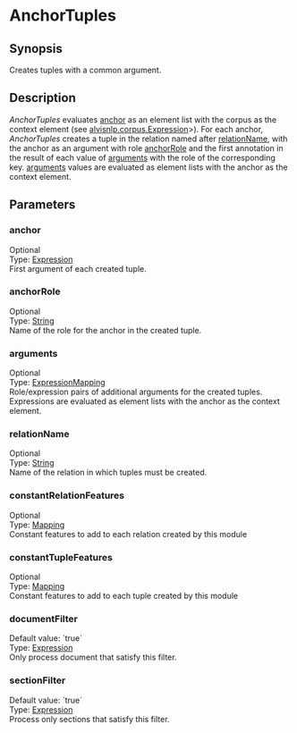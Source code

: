 <h1 class="module">AnchorTuples</h1>

## Synopsis

Creates tuples with a common argument.

## Description

*AnchorTuples* evaluates <a href="#anchor" class="param">anchor</a> as an element list with the corpus as the context element (see <a href="../converter/alvisnlp.corpus.Expression" class="converter">alvisnlp.corpus.Expression</a>>). For each anchor, *AnchorTuples* creates a tuple in the relation named after <a href="#relationName" class="param">relationName</a>, with the anchor as an argument with role <a href="#anchorRole" class="param">anchorRole</a> and the first annotation in the result of each value of <a href="#arguments" class="param">arguments</a> with the role of the corresponding key. <a href="#arguments" class="param">arguments</a> values are evaluated as element lists with the anchor as the context element.

## Parameters

<a name="anchor">

### anchor

<div class="param-level param-level-optional">Optional
</div>
<div class="param-type">Type: <a href="../converter/alvisnlp.corpus.expressions.Expression" class="converter">Expression</a>
</div>
First argument of each created tuple.

<a name="anchorRole">

### anchorRole

<div class="param-level param-level-optional">Optional
</div>
<div class="param-type">Type: <a href="../converter/java.lang.String" class="converter">String</a>
</div>
Name of the role for the anchor in the created tuple.

<a name="arguments">

### arguments

<div class="param-level param-level-optional">Optional
</div>
<div class="param-type">Type: <a href="../converter/alvisnlp.module.types.ExpressionMapping" class="converter">ExpressionMapping</a>
</div>
Role/expression pairs of additional arguments for the created tuples. Expressions are evaluated as element lists with the anchor as the context element.

<a name="relationName">

### relationName

<div class="param-level param-level-optional">Optional
</div>
<div class="param-type">Type: <a href="../converter/java.lang.String" class="converter">String</a>
</div>
Name of the relation in which tuples must be created.

<a name="constantRelationFeatures">

### constantRelationFeatures

<div class="param-level param-level-optional">Optional
</div>
<div class="param-type">Type: <a href="../converter/alvisnlp.module.types.Mapping" class="converter">Mapping</a>
</div>
Constant features to add to each relation created by this module

<a name="constantTupleFeatures">

### constantTupleFeatures

<div class="param-level param-level-optional">Optional
</div>
<div class="param-type">Type: <a href="../converter/alvisnlp.module.types.Mapping" class="converter">Mapping</a>
</div>
Constant features to add to each tuple created by this module

<a name="documentFilter">

### documentFilter

<div class="param-level param-level-default-value">Default value: `true`
</div>
<div class="param-type">Type: <a href="../converter/alvisnlp.corpus.expressions.Expression" class="converter">Expression</a>
</div>
Only process document that satisfy this filter.

<a name="sectionFilter">

### sectionFilter

<div class="param-level param-level-default-value">Default value: `true`
</div>
<div class="param-type">Type: <a href="../converter/alvisnlp.corpus.expressions.Expression" class="converter">Expression</a>
</div>
Process only sections that satisfy this filter.

